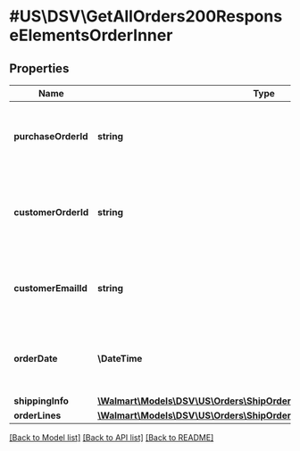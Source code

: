 # #US\DSV\GetAllOrders200ResponseElementsOrderInner

## Properties

Name | Type | Description | Notes
------------ | ------------- | ------------- | -------------
**purchaseOrderId** | **string** | A unique ID associated with the seller's purchase order |
**customerOrderId** | **string** | A unique ID associated with the sales order for specified customer |
**customerEmailId** | **string** | The email address of the customer for the sales order |
**orderDate** | **\DateTime** | The date the customer submitted the sales order |
**shippingInfo** | [**\Walmart\Models\DSV\US\Orders\ShipOrderLines200ResponseShippingInfo**](ShipOrderLines200ResponseShippingInfo.md) |  |
**orderLines** | [**\Walmart\Models\DSV\US\Orders\ShipOrderLines200ResponseOrderLines**](ShipOrderLines200ResponseOrderLines.md) |  |


[[Back to Model list]](../) [[Back to API list]](../../Api/US/DSV) [[Back to README]](../../README.md)
